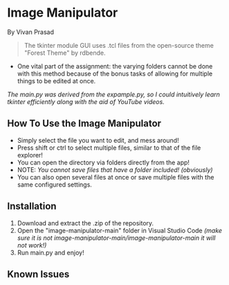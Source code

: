 # Image Manipulator
By Vivan Prasad

> The tkinter module GUI uses .tcl files from the open-source theme "Forest Theme" by rdbende.

- One vital part of the assignment: the varying folders cannot be done with this method because of the bonus tasks of allowing for multiple things to be edited at once.

_The main.py was derived from the expample.py, so I could intuitively learn tkinter efficiently along with the aid of YouTube videos._

## How To Use the Image Manipulator

* Simply select the file you want to edit, and mess around!
* Press shift or ctrl to select multiple files, similar to that of the file explorer!
* You can open the directory via folders directly from the app!
* NOTE: _You cannot save files that have a folder included! (obviously)_
* You can also open several files at once or save multiple files with the same configured settings.

## Installation

1. Download and extract the .zip of the repository.
2. Open the "image-manipulator-main" folder in Visual Studio Code *(make sure it is not image-manipulator-main/image-manipulator-main it will not work!)*
3. Run main.py and enjoy!

## Known Issues

